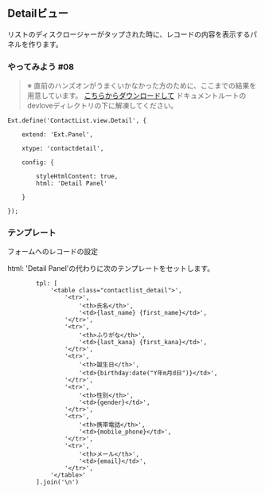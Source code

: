 ## Detailビュー

リストのディスクロージャーがタップされた時に、レコードの内容を表示するパネルを作ります。


### やってみよう #08

> ※ 直前のハンズオンがうまくいかなかった方のために、ここまでの結果を用意しています。
> [こちらからダウンロードして](http://sencha.sunvisor.net/devlove/cl07.zip)
> ドキュメントルートのdevloveディレクトリの下に解凍してください。


    Ext.define('ContactList.view.Detail', {

        extend: 'Ext.Panel',

        xtype: 'contactdetail',

        config: {

            styleHtmlContent: true,
            html: 'Detail Panel'

        }

    });

### テンプレート

フォームへのレコードの設定

html: 'Detail Panel'の代わりに次のテンプレートをセットします。

            tpl: [
                '<table class="contactlist_detail">',
                    '<tr>',
                        '<th>氏名</th>',
                        '<td>{last_name} {first_name}</td>',
                    '</tr>',
                    '<tr>',
                        '<th>ふりがな</th>',
                        '<td>{last_kana} {first_kana}</td>',
                    '</tr>',
                    '<tr>',
                        '<th>誕生日</th>',
                        '<td>{birthday:date("Y年m月d日")}</td>',
                    '</tr>',
                    '<tr>',
                        '<th>性別</th>',
                        '<td>{gender}</td>',
                    '</tr>',
                    '<tr>',
                        '<th>携帯電話</th>',
                        '<td>{mobile_phone}</td>',
                    '</tr>',
                    '<tr>',
                        '<th>メール</th>',
                        '<td>{email}</td>',
                    '</tr>',
                '</table>'
            ].join('\n')

